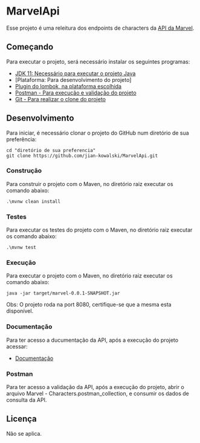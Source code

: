 # MarvelApi

Esse projeto é uma releitura dos endpoints de characters da [API da Marvel](https://developer.marvel.com/docs#!/public).

## Começando

Para executar o projeto, será necessário instalar os seguintes programas:

- [JDK 11: Necessário para executar o projeto Java](https://docs.aws.amazon.com/corretto/latest/corretto-11-ug/downloads-list.html)
- [Plataforma: Para desenvolvimento do projeto]
- [Plugin do lombok, na plataforma escolhida](https://projectlombok.org/)
- [Postman - Para execução e validação do projeto](https://www.postman.com/downloads/)
- [Git - Para realizar o clone do projeto](https://git-scm.com/downloads)

## Desenvolvimento

Para iniciar, é necessário clonar o projeto do GitHub num diretório de sua preferência:

```shell
cd "diretório de sua preferencia"
git clone https://github.com/jian-kowalski/MarvelApi.git
```

### Construção

Para construir o projeto com o Maven, no diretório raiz executar os comando abaixo:

```shell
.\mvnw clean install
```

### Testes

Para executar os testes do projeto com o Maven, no diretório raiz executar os comando abaixo:

```shell
.\mvnw test
```

### Execução

Para executar o projeto com o Maven, no diretório raiz executar os comando abaixo:

```shell
java -jar target/marvel-0.0.1-SNAPSHOT.jar
```
Obs: O projeto roda na port 8080, certifique-se que a mesma esta disponível.
### Documentação

Para ter acesso a ducumentação da API, após a execução do projeto acessar:

- [Documentação](http://localhost:8080/v1/public/swagger-ui.html)

### Postman

Para ter acesso a validação da API, após a execução do projeto, abrir o arquivo Marvel - Characters.postman_collection, e consumir os dados de consulta da API.
## Licença

Não se aplica.
